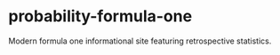 # probability-formula-one
Modern formula one informational site featuring retrospective statistics. 
